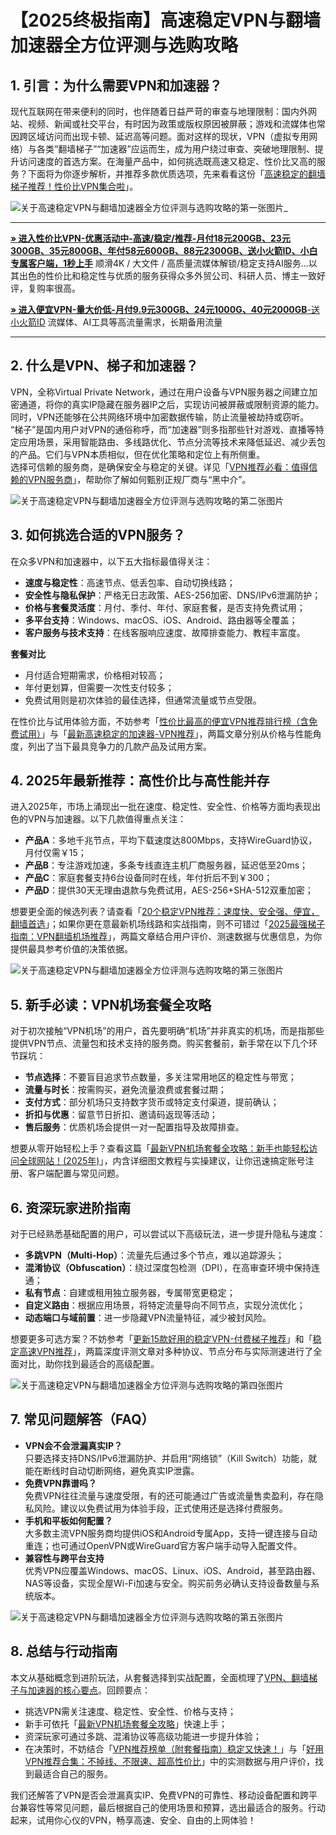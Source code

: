 # 【2025终极指南】高速稳定VPN与翻墙加速器全方位评测与选购攻略
## 1. 引言：为什么需要VPN和加速器？  
现代互联网在带来便利的同时，也伴随着日益严苛的审查与地理限制：国内外网站、视频、新闻或社交平台，有时因为政策或版权原因被屏蔽；游戏和流媒体也常因跨区域访问而出现卡顿、延迟高等问题。面对这样的现状，VPN（虚拟专用网络）与各类“翻墙梯子”“加速器”应运而生，成为用户绕过审查、突破地理限制、提升访问速度的首选方案。在海量产品中，如何挑选既高速又稳定、性价比又高的服务？下面将为你逐步解析，并推荐多款优质选项，先来看看这份「<a href="https://www.useproxygo.com/daily-updates/fast-reliable-vpn.html" target="_blank">高速稳定的翻墙梯子推荐！性价比VPN集合啦</a>」。

![关于高速稳定VPN与翻墙加速器全方位评测与选购攻略的第一张图片_](https://github.com/user-attachments/assets/bdd00206-b519-4c97-93a7-431f5c941b1a)

***
[**» 进入性价比VPN-优惠活动中-高速/稳定/推荐-月付18元200GB、23元300GB、35元800GB、年付58元600GB、88元2300GB、送小火箭ID、小白专属客户端，1秒上手**](https://ll.silos.top/lepl/sxdxZeA8VV) 顺滑4K / 大文件 / 高质量流媒体解锁/稳定支持AI服务...以其出色的性价比和稳定性与优质的服务获得众多外贸公司、科研人员、博主一致好评，复购率很高。

[**» 进入便宜VPN-量大价低-月付9.9元300GB、24元1000G、40元2000GB**-送小火箭ID](https://oo.silos.top/cheap/ew8KhPafvG) 流媒体、AI工具等高流量需求，长期备用流量
***

## 2. 什么是VPN、梯子和加速器？  
VPN，全称Virtual Private Network，通过在用户设备与VPN服务器之间建立加密通道，将你的真实IP隐藏在服务器IP之后，实现访问被屏蔽或限制资源的能力。同时，VPN还能够在公共网络环境中加密数据传输，防止流量被劫持或窃听。  
“梯子”是国内用户对VPN的通俗称呼，而“加速器”则多指那些针对游戏、直播等特定应用场景，采用智能路由、多线路优化、节点分流等技术来降低延迟、减少丢包的产品。它们与VPN本质相似，但在优化策略和定位上有所侧重。  
选择可信赖的服务商，是确保安全与稳定的关键。详见「<a href="https://www.easyvpner.com/daily-updates/trusted-vpn-providers.html" target="_blank">VPN推荐必看：值得信赖的VPN服务商</a>」，帮助你了解如何甄别正规厂商与“黑中介”。

![关于高速稳定VPN与翻墙加速器全方位评测与选购攻略的第二张图片](https://github.com/user-attachments/assets/5ff71397-cab7-4211-b757-93a2d5fbab5a)

## 3. 如何挑选合适的VPN服务？  
在众多VPN和加速器中，以下五大指标最值得关注：  
- **速度与稳定性**：高速节点、低丢包率、自动切换线路；  
- **安全性与隐私保护**：严格无日志政策、AES-256加密、DNS/IPv6泄漏防护；  
- **价格与套餐灵活度**：月付、季付、年付、家庭套餐，是否支持免费试用；  
- **多平台支持**：Windows、macOS、iOS、Android、路由器等全覆盖；  
- **客户服务与技术支持**：在线客服响应速度、故障排查能力、教程丰富度。  

**套餐对比**  
- 月付适合短期需求，价格相对较高；  
- 年付更划算，但需要一次性支付较多；  
- 免费试用则是初次体验的最佳选择，但通常流量或节点受限。  

在性价比与试用体验方面，不妨参考「<a href="https://www.freevpnpick.com/daily-updates/best-value-vpn.html" target="_blank">性价比最高的便宜VPN推荐排行榜（含免费试用）</a>」与「<a href="https://www.speedaccy.com/daily-updates/vpn-accelerator.html" target="_blank">最新高速稳定的加速器-VPN推荐</a>」，两篇文章分别从价格与性能角度，列出了当下最具竞争力的几款产品及试用方案。

## 4. 2025年最新推荐：高性价比与高性能并存  
进入2025年，市场上涌现出一批在速度、稳定性、安全性、价格等方面均表现出色的VPN与加速器。以下几款值得重点关注：  

- **产品A**：多地千兆节点，平均下载速度达800Mbps，支持WireGuard协议，月付仅需￥15；  
- **产品B**：专注游戏加速，多条专线直连主机厂商服务器，延迟低至20ms；  
- **产品C**：家庭套餐支持6台设备同时在线，年付折后不到￥300；  
- **产品D**：提供30天无理由退款与免费试用，AES-256+SHA-512双重加密；  

想要更全面的候选列表？请查看「<a href="https://www.accelhubfree.com/daily-updates/secure-fast-vpn.html" target="_blank">20个稳定VPN推荐：速度快、安全强、便宜，翻墙首选</a>」；如果你更在意最新机场线路和实战指南，则不可错过「<a href="https://www.vpnfreehub.com/daily-updates/vpn-bypass-guide.html" target="_blank">2025最强梯子指南：VPN翻墙机场推荐</a>」，两篇文章结合用户评价、测速数据与优惠信息，为你提供最具参考价值的决策依据。

![关于高速稳定VPN与翻墙加速器全方位评测与选购攻略的第三张图片](https://github.com/user-attachments/assets/ad55acfc-6ee3-4a04-9ce1-f20348409cce)

## 5. 新手必读：VPN机场套餐全攻略  
对于初次接触“VPN机场”的用户，首先要明确“机场”并非真实的机场，而是指那些提供VPN节点、流量包和技术支持的服务商。购买套餐前，新手常在以下几个环节踩坑：  
- **节点选择**：不要盲目追求节点数量，多关注常用地区的稳定性与带宽；  
- **流量与时长**：按需购买，避免流量浪费或套餐过期；  
- **支付方式**：部分机场只支持数字货币或特定支付渠道，提前确认；  
- **折扣与优惠**：留意节日折扣、邀请码返现等活动；  
- **售后服务**：优质机场会提供一对一配置指导及故障排查。  

想要从零开始轻松上手？查看这篇「<a href="https://john19187.github.io/posts/2025-04-13-vpn-guide.html" target="_blank">最新VPN机场套餐全攻略：新手也能轻松访问全球网站！(2025年)</a>」，内含详细图文教程与实操建议，让你迅速搞定账号注册、客户端配置与常见问题。

## 6. 资深玩家进阶指南  
对于已经熟悉基础配置的用户，可以尝试以下高级玩法，进一步提升隐私与速度：  
- **多跳VPN（Multi-Hop）**：流量先后通过多个节点，难以追踪源头；  
- **混淆协议（Obfuscation）**：绕过深度包检测（DPI），在高审查环境中保持连通；  
- **私有节点**：自建或租用独立服务器，专属带宽更稳定；  
- **自定义路由**：根据应用场景，将特定流量导向不同节点，实现分流优化；  
- **动态端口与域前置**：进一步隐藏VPN流量特征，减少被封风险。  

想要更多可选方案？不妨参考「<a href="https://john19187.github.io/posts/2025-04-09-the-15-best-vpns.html" target="_blank">更新15款好用的稳定VPN-付费梯子推荐</a>」和「<a href="https://john19187.github.io/The-40-Best-VPNs/" target="_blank">稳定高速VPN推荐</a>」，两篇深度评测文章对多种协议、节点分布与实际测速进行了全面对比，助你找到最适合的高级配置。

![关于高速稳定VPN与翻墙加速器全方位评测与选购攻略的第四张图片](https://github.com/user-attachments/assets/38bd3837-f089-4264-8752-fd1e73febc3e)

## 7. 常见问题解答（FAQ）  
- **VPN会不会泄漏真实IP？**  
  只要选择支持DNS/IPv6泄漏防护、并启用“网络锁”（Kill Switch）功能，就能在断线时自动切断网络，避免真实IP泄露。  
- **免费VPN靠谱吗？**  
  免费VPN往往流量与速度受限，有的还可能通过广告或流量售卖盈利，存在隐私风险。建议以免费试用为体验手段，正式使用还是选择付费服务。  
- **手机和平板如何配置？**  
  大多数主流VPN服务商均提供iOS和Android专属App，支持一键连接与自动重连；也可通过OpenVPN或WireGuard官方客户端手动导入配置文件。  
- **兼容性与跨平台支持**  
  优秀VPN应覆盖Windows、macOS、Linux、iOS、Android，甚至路由器、NAS等设备，实现全屋Wi-Fi加速与安全。购买前务必确认支持设备数量与系统版本。
  
![关于高速稳定VPN与翻墙加速器全方位评测与选购攻略的第五张图片](https://github.com/user-attachments/assets/e097a090-07f2-4043-beba-1425c5508da3)

## 8. 总结与行动指南  
本文从基础概念到进阶玩法，从套餐选择到实战配置，全面梳理了[VPN、翻墙梯子与加速器的核心要点](https://github.com/John19187/vpn-accelerator-guide)。回顾要点：  
- 挑选VPN需关注速度、稳定性、安全性、价格与支持；  
- 新手可依托「<a href="https://john19187.github.io/posts/2025-04-13-vpn-guide.html" target="_blank">最新VPN机场套餐全攻略</a>」快速上手；  
- 资深玩家可通过多跳、混淆协议等高级功能进一步提升体验；  
- 在决策时，不妨结合「<a href="https://www.stablevpner.com/daily-updates/vpn-plans-ranking.html" target="_blank">VPN推荐榜单（附套餐指南）稳定又快速！</a>」与「<a href="https://www.vpnsubhub.com/daily-updates/reliable-unlimited-vpn.html" target="_blank">好用VPN推荐合集：不掉线、不限速、超高性价比</a>」中的实测数据与用户评价，找到最适合自己的服务。  

我们还解答了VPN是否会泄漏真实IP、免费VPN的可靠性、移动设备配置和跨平台兼容性等常见问题，最后根据自己的使用场景和预算，选出最适合的服务。行动起来，试用你心仪的VPN，畅享高速、安全、自由的上网体验！ 
